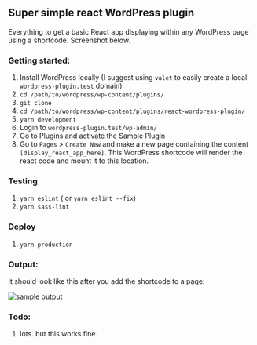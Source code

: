 ## Super simple react WordPress plugin

Everything to get a basic React app displaying within any WordPress page using a shortcode. Screenshot below.

### Getting started:

1. Install WordPress locally (I suggest using `valet` to easily create a local  `wordpress-plugin.test` domain)
1. `cd /path/to/wordpress/wp-content/plugins/`
1. `git clone `
1. `cd /path/to/wordpress/wp-content/plugins/react-wordpress-plugin/`
1. `yarn development`
1. Login to `wordpress-plugin.test/wp-admin/`
1. Go to Plugins and activate the Sample Plugin
1. Go to `Pages` > `Create New` and make a new page containing the content `[display_react_app_here]`. This WordPress shortcode will render the react code and mount it to this location.

### Testing

1. `yarn eslint` ( or `yarn eslint --fix`)
1. `yarn sass-lint`

### Deploy

1. `yarn production`


### Output:

It should look like this after you add the shortcode to a page:

![sample output](https://raw.githubusercontent.com/dtbaker/react-wordpress-plugin/master/output.gif)


### Todo:

1. lots. but this works fine.